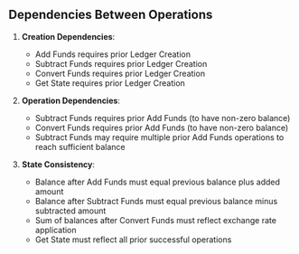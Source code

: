 ## Dependencies Between Operations

1. **Creation Dependencies**:
    - Add Funds requires prior Ledger Creation
    - Subtract Funds requires prior Ledger Creation
    - Convert Funds requires prior Ledger Creation
    - Get State requires prior Ledger Creation

2. **Operation Dependencies**:
    - Subtract Funds requires prior Add Funds (to have non-zero balance)
    - Convert Funds requires prior Add Funds (to have non-zero balance)
    - Subtract Funds may require multiple prior Add Funds operations to reach sufficient balance

3. **State Consistency**:
    - Balance after Add Funds must equal previous balance plus added amount
    - Balance after Subtract Funds must equal previous balance minus subtracted amount
    - Sum of balances after Convert Funds must reflect exchange rate application
    - Get State must reflect all prior successful operations